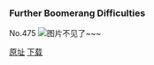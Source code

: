 ### Further Boomerang Difficulties
No.475
![图片不见了~~~](https://imgs.xkcd.com/comics/further_boomerang_difficulties.png)

[原址](https://xkcd.com//475) [下载](https://imgs.xkcd.com/comics/further_boomerang_difficulties.png)

